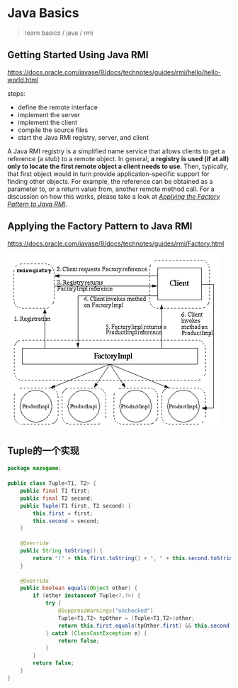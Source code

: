# Java Basics

> learn basics / java / rmi

## Getting Started Using Java RMI

https://docs.oracle.com/javase/8/docs/technotes/guides/rmi/hello/hello-world.html

steps:

- define the remote interface
- implement the server
- implement the client
- compile the source files
- start the Java RMI registry, server, and client

A Java RMI registry is a simplified name service that allows clients to get a reference (a stub) to a remote object. In general, **a registry is used (if at all) only to locate the first remote object a client needs to use**. Then, typically, that first object would in turn provide application-specific support for finding other objects. For example, the reference can be obtained as a parameter to, or a return value from, another remote method call. For a discussion on how this works, please take a look at [*Applying the Factory Pattern to Java RMI*](https://docs.oracle.com/javase/8/docs/technotes/guides/rmi/Factory.html).

## Applying the Factory Pattern to Java RMI

https://docs.oracle.com/javase/8/docs/technotes/guides/rmi/Factory.html

![image-20200910112540476](2020-08-20-050003.assets/image-20200910112540476.png)

## Tuple的一个实现

```java
package mazegame;

public class Tuple<T1, T2> {
    public final T1 first;
    public final T2 second;
    public Tuple(T1 first, T2 second) {
        this.first = first;
        this.second = second;
    }

    @Override
    public String toString() {
        return "(" + this.first.toString() + ", " + this.second.toString() + ")";
    }

    @Override
    public boolean equals(Object other) {
        if (other instanceof Tuple<?,?>) {
            try {
                @SuppressWarnings("unchecked")
                Tuple<T1,T2> tpOther = (Tuple<T1,T2>)other;
                return this.first.equals(tpOther.first) && this.second.equals(tpOther.second);
            } catch (ClassCastException e) {
                return false;
            }
        }
        return false;
    }
}
```

